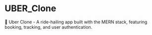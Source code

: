# UBER_Clone
🚖 Uber Clone - A ride-hailing app built with the MERN stack, featuring booking, tracking, and user authentication.
